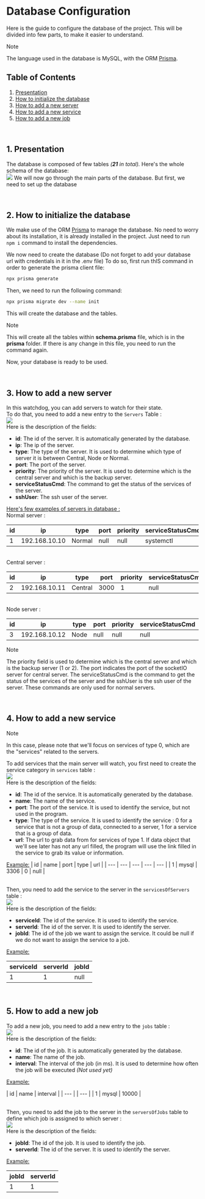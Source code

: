 
# Database Configuration

Here is the guide to configure the database of the project.
This will be divided into few parts, to make it easier to understand.
> [!NOTE]
> The language used in the database is MySQL, with the ORM [Prisma](https://www.prisma.io/).

## Table of Contents

1. [Presentation](#presentation)
2. [How to initialize the database](#init)
3. [How to add a new server](#server)
4. [How to add a new service](#service)
5. [How to add a new job](#job)

<br><a name="presentation"></a>
## 1. Presentation

The database is composed of few tables _(**21** in total)._
Here's the whole schema of the database:
<br><img src="img/database_schema.png">
We will now go through the main parts of the database.
But first, we need to set up the database

<br><a name="init"></a>
## 2. How to initialize the database

We make use of the ORM [Prisma](https://www.prisma.io/) to manage the database.
No need to worry about its installation, it is already installed in the project. 
Just need to run `npm i` command to install the dependencies.

We now need to create the database (Do not forget to add your database url with credentials in it in the .env file)
To do so, first run thIS command in order to generate the prisma client file:
```bash
npx prisma generate
```

Then, we need to run the following command:
```bash
npx prisma migrate dev --name init
```
This will create the database and the tables.
> [!NOTE]
> This will create all the tables within **schema.prisma** file,
which is in the **prisma** folder. If there is any change in this file, you need to run the command again.

Now, your database is ready to be used.

<br><a name="server"></a>
## 3. How to add a new server

In this watchdog, you can add servers to watch for their state.
<br>To do that, you need to add a new entry to the `Servers` Table :
<br><img src="img/servers.png">
<br>Here is the description of the fields:
- **id**: The id of the server. It is automatically generated by the database.
- **ip**: The ip of the server.
- **type**: The type of the server. It is used to determine which type of server it is between Central, Node or Normal.
- **port**: The port of the server.
- **priority**: The priority of the server. It is used to determine which is the central server and which is the backup server.
- **serviceStatusCmd**: The command to get the status of the services of the server.
- **sshUser**: The ssh user of the server.

<u>Here's few examples of servers in database :</u>
<br>Normal server :

| id  | ip | type | port | priority | serviceStatusCmd | sshUser |
| --- | --- | --- | --- | --- | --- | --- |
| 1 | 192.168.10.10 | Normal | null | null | systemctl | root |

<br>Central server :

| id | ip | type | port | priority | serviceStatusCmd | sshUser |
| --- | --- | --- | --- | --- | --- | --- |
| 2 | 192.168.10.11 | Central | 3000 | 1 | null | null |

<br>Node server :

| id | ip | type | port | priority | serviceStatusCmd | sshUser |
| --- | --- | --- | --- | --- | --- | --- |
| 3 | 192.168.10.12 | Node | null | null | null | null |

> [!NOTE]
> The priority field is used to determine which is the central server and which is the backup server (1 or 2).
> The port indicates the port of the socketIO server for central server.
> The serviceStatusCmd is the command to get the status of the services of the server and the sshUser is the ssh user of the server.
These commands are only used for normal servers.

<br><a name="service"></a>
## 4. How to add a new service

> [!NOTE]
> In this case, please note that we'll focus on services of type 0, which are the "services" related to the servers.

To add services that the main server will watch, you first need to create the service category in `services` table :
<br><img src="img/services.png">
<br>Here is the description of the fields:
- **id**: The id of the service. It is automatically generated by the database.
- **name**: The name of the service.
- **port**: The port of the service. It is used to identify the service, but not used in the program.
- **type**: The type of the service. It is used to identify the service : 0 for a service that is not a group of data, 
connected to a server, 1 for a service that is a group of data.
- **url**: The url to grab data from for services of type 1. If data object that we'll see later has not any url filled,
the program will use the link filled in the service to grab its value or information.

<u>Example:</u>
| id  | name | port | type | url |
| --- | --- | --- | --- | --- |
| 1 | mysql | 3306 | 0 | null |

<br>Then, you need to add the service to the server in the `servicesOfServers` table :
<br><img src="img/servicesOfServers.png">
<br>Here is the description of the fields:
- **serviceId**: The id of the service. It is used to identify the service.
- **serverId**: The id of the server. It is used to identify the server.
- **jobId**: The id of the job we want to assign the service. It could be null if we do not want to assign the service to a job.

<u>Example:</u>

| serviceId  | serverId | jobId |
| --- | --- | --- |
| 1 | 1 | null |

<br><a name="job"></a>
## 5. How to add a new job

To add a new job, you need to add a new entry to the `jobs` table :
<br><img src="img/jobs.png">
<br>Here is the description of the fields:
- **id**: The id of the job. It is automatically generated by the database.
- **name**: The name of the job.
- **interval**: The interval of the job (in ms). It is used to determine how often the job will be executed *(Not used yet)*

<u>Example:</u>

| id  | name | interval |
| --- |  | --- |
| 1 | mysql | 10000 |

<br>Then, you need to add the job to the server in the `serversOfJobs` table to define which job is assigned to which server :
<br><img src="img/serversOfJobs.png">
<br>Here is the description of the fields:
- **jobId**: The id of the job. It is used to identify the job.
- **serverId**: The id of the server. It is used to identify the server.

<u>Example:</u>

| jobId  | serverId |
| --- | --- |
| 1 | 1 |